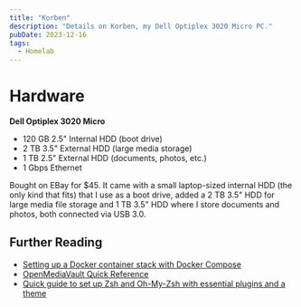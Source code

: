 ```yaml
---
title: "Korben"
description: "Details on Korben, my Dell Optiplex 3020 Micro PC."
pubDate: 2023-12-16
tags:
  - Homelab
---
```


# Hardware

**Dell Optiplex 3020 Micro**

- 120 GB 2.5" Internal HDD (boot drive)
- 2 TB 3.5" External HDD (large media storage)
- 1 TB 2.5" External HDD (documents, photos, etc.)
- 1 Gbps Ethernet

Bought on EBay for $45. It came with a small laptop-sized internal HDD (the only kind that fits) that I use as a boot drive, added a 2 TB 3.5" HDD for large media file storage and 1 TB 3.5" HDD where I store documents and photos, both connected via USB 3.0.

## Further Reading

- <a href="/blog/setting-up-a-container-stack-with-docker-compose">Setting up a Docker container stack with Docker Compose</a>
- <a href="/blog/openmediavault-quick-reference">OpenMediaVault Quick Reference</a>
- <a href="/blog/guide-to-zsh-ohmyzsh-plugins-and-theme">Quick guide to set up Zsh and Oh-My-Zsh with essential plugins and a theme</a>
